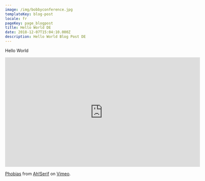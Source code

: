 ```yaml
---
image: /img/bobbyconference.jpg
templateKey: blog-post
locale: fr
pageKey: page_blogpost
title: Hello World DE
date: 2018-12-07T15:04:10.000Z
description: Hello World Blog Post DE
---
```


Hello World
<iframe src="https://player.vimeo.com/video/323440130" width="640" height="360" frameborder="0" webkitallowfullscreen mozallowfullscreen allowfullscreen></iframe>
<p><a href="https://vimeo.com/323440130">Phobias</a> from <a href="https://vimeo.com/ahserif">Ah!Serif</a> on <a href="https://vimeo.com">Vimeo</a>.</p>
